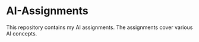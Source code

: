 # AI-Assignments
This repository contains my AI assignments. The assignments cover various AI concepts.
